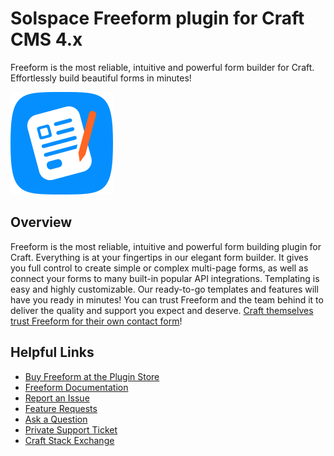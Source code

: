 # Solspace Freeform plugin for Craft CMS 4.x

Freeform is the most reliable, intuitive and powerful form builder for Craft. Effortlessly build beautiful forms in minutes!

![Freeform icon](packages/plugin/src/icon.svg)

## Overview

Freeform is the most reliable, intuitive and powerful form building plugin for Craft. Everything is at your fingertips in our elegant form builder. It gives you full control to create simple or complex multi-page forms, as well as connect your forms to many built-in popular API integrations. Templating is easy and highly customizable. Our ready-to-go templates and features will have you ready in minutes! You can trust Freeform and the team behind it to deliver the quality and support you expect and deserve. [Craft themselves trust Freeform for their own contact form](https://craftcms.com/contact)!

## Helpful Links

- [Buy Freeform at the Plugin Store](https://plugins.craftcms.com/freeform)
- [Freeform Documentation](https://docs.solspace.com/craft/freeform/v4/)
- [Report an Issue](https://github.com/solspace/craft-freeform/issues)
- [Feature Requests](https://github.com/solspace/craft-freeform/discussions)
- [Ask a Question](https://github.com/solspace/craft-freeform/discussions)
- [Private Support Ticket](https://docs.solspace.com/support/)
- [Craft Stack Exchange](https://craftcms.stackexchange.com/questions/tagged/solspace)
